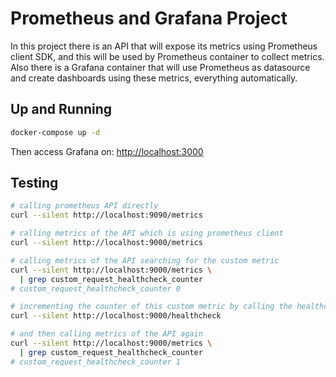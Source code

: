 # Prometheus and Grafana Project

In this project there is an API that will expose its metrics using Prometheus client SDK, and this will be used by Prometheus container to collect metrics.
Also there is a Grafana container that will use Prometheus as datasource and create dashboards using these metrics, everything automatically.

## Up and Running

```bash
docker-compose up -d
```

Then access Grafana on: <http://localhost:3000>

## Testing

```bash
# calling prometheus API directly
curl --silent http://localhost:9090/metrics

# calling metrics of the API which is using prometheus client
curl --silent http://localhost:9000/metrics

# calling metrics of the API searching for the custom metric
curl --silent http://localhost:9000/metrics \
  | grep custom_request_healthcheck_counter
# custom_request_healthcheck_counter 0

# incrementing the counter of this custom metric by calling the healthcheck endpoint
curl --silent http://localhost:9000/healthcheck

# and then calling metrics of the API again
curl --silent http://localhost:9000/metrics \
  | grep custom_request_healthcheck_counter
# custom_request_healthcheck_counter 1
```
